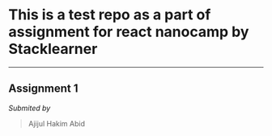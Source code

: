 # This is a test repo as a part of assignment for react nanocamp by Stacklearner

---
**Assignment 1**
---

*Submited by*
> Ajijul Hakim Abid

